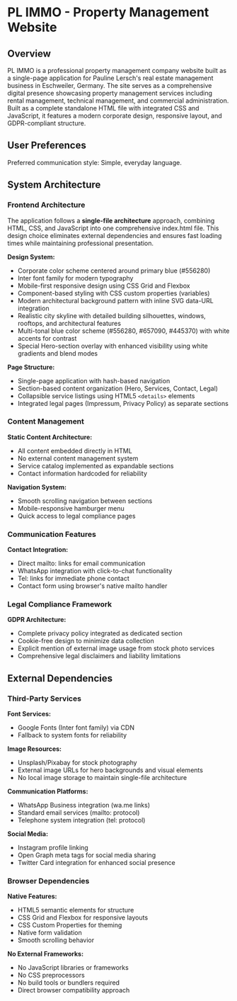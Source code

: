 # PL IMMO - Property Management Website

## Overview

PL IMMO is a professional property management company website built as a single-page application for Pauline Lersch's real estate management business in Eschweiler, Germany. The site serves as a comprehensive digital presence showcasing property management services including rental management, technical management, and commercial administration. Built as a complete standalone HTML file with integrated CSS and JavaScript, it features a modern corporate design, responsive layout, and GDPR-compliant structure.

## User Preferences

Preferred communication style: Simple, everyday language.

## System Architecture

### Frontend Architecture
The application follows a **single-file architecture** approach, combining HTML, CSS, and JavaScript into one comprehensive index.html file. This design choice eliminates external dependencies and ensures fast loading times while maintaining professional presentation.

**Design System:**
- Corporate color scheme centered around primary blue (#556280)
- Inter font family for modern typography
- Mobile-first responsive design using CSS Grid and Flexbox
- Component-based styling with CSS custom properties (variables)
- Modern architectural background pattern with inline SVG data-URL integration
- Realistic city skyline with detailed building silhouettes, windows, rooftops, and architectural features
- Multi-tonal blue color scheme (#556280, #657090, #445370) with white accents for contrast
- Special Hero-section overlay with enhanced visibility using white gradients and blend modes

**Page Structure:**
- Single-page application with hash-based navigation
- Section-based content organization (Hero, Services, Contact, Legal)
- Collapsible service listings using HTML5 `<details>` elements
- Integrated legal pages (Impressum, Privacy Policy) as separate sections

### Content Management
**Static Content Architecture:**
- All content embedded directly in HTML
- No external content management system
- Service catalog implemented as expandable sections
- Contact information hardcoded for reliability

**Navigation System:**
- Smooth scrolling navigation between sections
- Mobile-responsive hamburger menu
- Quick access to legal compliance pages

### Communication Features
**Contact Integration:**
- Direct mailto: links for email communication
- WhatsApp integration with click-to-chat functionality
- Tel: links for immediate phone contact
- Contact form using browser's native mailto handler

### Legal Compliance Framework
**GDPR Architecture:**
- Complete privacy policy integrated as dedicated section
- Cookie-free design to minimize data collection
- Explicit mention of external image usage from stock photo services
- Comprehensive legal disclaimers and liability limitations

## External Dependencies

### Third-Party Services
**Font Services:**
- Google Fonts (Inter font family) via CDN
- Fallback to system fonts for reliability

**Image Resources:**
- Unsplash/Pixabay for stock photography
- External image URLs for hero backgrounds and visual elements
- No local image storage to maintain single-file architecture

**Communication Platforms:**
- WhatsApp Business integration (wa.me links)
- Standard email services (mailto: protocol)
- Telephone system integration (tel: protocol)

**Social Media:**
- Instagram profile linking
- Open Graph meta tags for social media sharing
- Twitter Card integration for enhanced social presence

### Browser Dependencies
**Native Features:**
- HTML5 semantic elements for structure
- CSS Grid and Flexbox for responsive layouts
- CSS Custom Properties for theming
- Native form validation
- Smooth scrolling behavior

**No External Frameworks:**
- No JavaScript libraries or frameworks
- No CSS preprocessors
- No build tools or bundlers required
- Direct browser compatibility approach